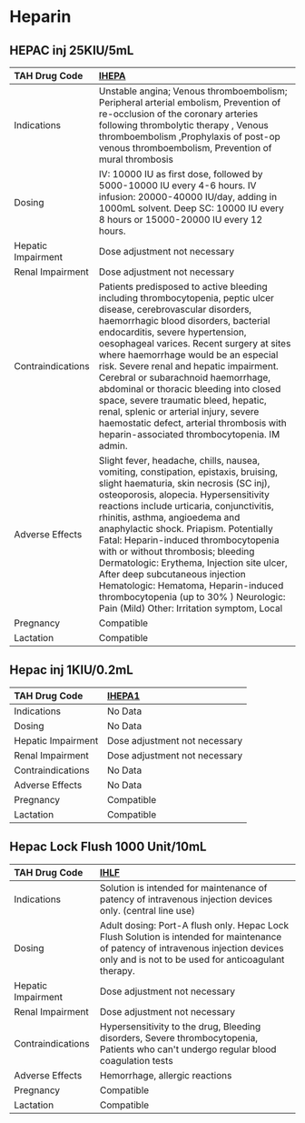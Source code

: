 # Heparin

## HEPAC inj 25KIU/5mL

| TAH Drug Code      | [**IHEPA**](https://www.tahsda.org.tw/drugs/hissearch.php?drug_code=IHEPA)                                                                                                                                                                                                                                                                                                                                                                                                                                                                                                                    |
|:-------------------|:----------------------------------------------------------------------------------------------------------------------------------------------------------------------------------------------------------------------------------------------------------------------------------------------------------------------------------------------------------------------------------------------------------------------------------------------------------------------------------------------------------------------------------------------------------------------------------------------|
| Indications        | Unstable angina; Venous thromboembolism; Peripheral arterial embolism, Prevention of re-occlusion of the coronary arteries following thrombolytic therapy , Venous thromboembolism ,Prophylaxis of post-op venous thromboembolism, Prevention of mural thrombosis                                                                                                                                                                                                                                                                                                                             |
| Dosing             | IV: 10000 IU as first dose, followed by 5000-10000 IU every 4-6 hours. IV infusion: 20000-40000 IU/day, adding in 1000mL solvent. Deep SC: 10000 IU every 8 hours or 15000-20000 IU every 12 hours.                                                                                                                                                                                                                                                                                                                                                                                           |
| Hepatic Impairment | Dose adjustment not necessary                                                                                                                                                                                                                                                                                                                                                                                                                                                                                                                                                                 |
| Renal Impairment   | Dose adjustment not necessary                                                                                                                                                                                                                                                                                                                                                                                                                                                                                                                                                                 |
| Contraindications  | Patients predisposed to active bleeding including thrombocytopenia, peptic ulcer disease, cerebrovascular disorders, haemorrhagic blood disorders, bacterial endocarditis, severe hypertension, oesophageal varices. Recent surgery at sites where haemorrhage would be an especial risk. Severe renal and hepatic impairment. Cerebral or subarachnoid haemorrhage, abdominal or thoracic bleeding into closed space, severe traumatic bleed, hepatic, renal, splenic or arterial injury, severe haemostatic defect, arterial thrombosis with heparin-associated thrombocytopenia. IM admin. |
| Adverse Effects    | Slight fever, headache, chills, nausea, vomiting, constipation, epistaxis, bruising, slight haematuria, skin necrosis (SC inj), osteoporosis, alopecia. Hypersensitivity reactions include urticaria, conjunctivitis, rhinitis, asthma, angioedema and anaphylactic shock. Priapism. Potentially Fatal: Heparin-induced thrombocytopenia with or without thrombosis; bleeding Dermatologic: Erythema, Injection site ulcer, After deep subcutaneous injection Hematologic: Hematoma, Heparin-induced thrombocytopenia (up to 30% ) Neurologic: Pain (Mild) Other: Irritation symptom, Local   |
| Pregnancy          | Compatible                                                                                                                                                                                                                                                                                                                                                                                                                                                                                                                                                                                    |
| Lactation          | Compatible                                                                                                                                                                                                                                                                                                                                                                                                                                                                                                                                                                                    |

## Hepac inj 1KIU/0.2mL

| TAH Drug Code      | [**IHEPA1**](https://www.tahsda.org.tw/drugs/hissearch.php?drug_code=IHEPA1)   |
|:-------------------|:-------------------------------------------------------------------------------|
| Indications        | No Data                                                                        |
| Dosing             | No Data                                                                        |
| Hepatic Impairment | Dose adjustment not necessary                                                  |
| Renal Impairment   | Dose adjustment not necessary                                                  |
| Contraindications  | No Data                                                                        |
| Adverse Effects    | No Data                                                                        |
| Pregnancy          | Compatible                                                                     |
| Lactation          | Compatible                                                                     |

## Hepac Lock Flush 1000 Unit/10mL

| TAH Drug Code      | [**IHLF**](https://www.tahsda.org.tw/drugs/hissearch.php?drug_code=IHLF)                                                                                                                 |
|:-------------------|:-----------------------------------------------------------------------------------------------------------------------------------------------------------------------------------------|
| Indications        | Solution is intended for maintenance of patency of intravenous injection devices only. (central line use)                                                                                |
| Dosing             | Adult dosing: Port-A flush only. Hepac Lock Flush Solution is intended for maintenance of patency of intravenous injection devices only and is not to be used for anticoagulant therapy. |
| Hepatic Impairment | Dose adjustment not necessary                                                                                                                                                            |
| Renal Impairment   | Dose adjustment not necessary                                                                                                                                                            |
| Contraindications  | Hypersensitivity to the drug, Bleeding disorders, Severe thrombocytopenia, Patients who can't undergo regular blood coagulation tests                                                    |
| Adverse Effects    | Hemorrhage, allergic reactions                                                                                                                                                           |
| Pregnancy          | Compatible                                                                                                                                                                               |
| Lactation          | Compatible                                                                                                                                                                               |

